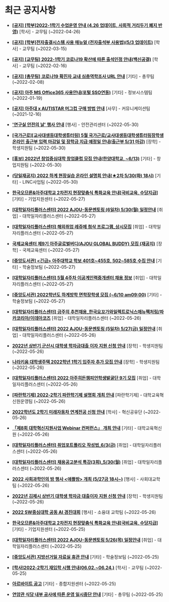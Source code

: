# 최근 공지사항

* **[[공지] [학부]2022-1학기 수업운영 안내 (4.26 업데이트, 사회적 거리두기 폐지 반영)](http://ajou.ac.kr/kr/ajou/notice.do?mode=view&amp;articleNo=196998&amp;article.offset=0&amp;articleLimit=30)**
 [학사] - 교무팀 (~2022-04-26)

* **[[공지] [학부]전자출결시스템 사용 매뉴얼 (전자출석부 사용법)(5/3 업데이트)](http://ajou.ac.kr/kr/ajou/notice.do?mode=view&amp;articleNo=192571&amp;article.offset=0&amp;articleLimit=30)**
 [학사] - 교무팀 (~2022-03-15)

* **[[공지] [교무팀] 2022-1학기 코로나19 확산에 따른 출석인정 안내(백신공결)](http://ajou.ac.kr/kr/ajou/notice.do?mode=view&amp;articleNo=180913&amp;article.offset=0&amp;articleLimit=30)**
 [학사] - 교무팀 (~2022-02-16)

* **[[공지] [총무팀] 코로나19 확진자 교내 심층역학조사 URL 안내](http://ajou.ac.kr/kr/ajou/notice.do?mode=view&amp;articleNo=180493&amp;article.offset=0&amp;articleLimit=30)**
 [기타] - 총무팀 (~2022-02-08)

* **[[공지] 아주 MS Office365 사용안내(포털 SSO연동)](http://ajou.ac.kr/kr/ajou/notice.do?mode=view&amp;articleNo=179802&amp;article.offset=0&amp;articleLimit=30)**
 [기타] - 정보시스템팀 (~2022-01-19)

* **[[공지] 아주대 x AUTISTAR 머그컵 구매 방법 안내](http://ajou.ac.kr/kr/ajou/notice.do?mode=view&amp;articleNo=147976&amp;article.offset=0&amp;articleLimit=30)**
 [사무] - 커뮤니케이션팀 (~2021-12-16)

* **[&#x27;연구실 안전의 날&#x27; 행사 안내](http://ajou.ac.kr/kr/ajou/notice.do?mode=view&amp;articleNo=199417&amp;article.offset=0&amp;articleLimit=30)**
 [행사] - 안전관리센터 (~2022-05-30)

* **[[국가근로][교사대생등대학생튜터링] 5월 국가근로/교사대생등대학생튜터링장학생 온라인 출근부 입력 마감일 및 장학금 지급 예정일 안내(출근부 5/31 마감)](http://ajou.ac.kr/kr/ajou/notice.do?mode=view&amp;articleNo=199415&amp;article.offset=0&amp;articleLimit=30)**
 [장학] - 학생지원팀 (~2022-05-30)

* **[[홍보] 2022년 창업중심대학 창업클럽 모집 안내(한양대학교, ~6/13)](http://ajou.ac.kr/kr/ajou/notice.do?mode=view&amp;articleNo=199408&amp;article.offset=0&amp;articleLimit=30)**
 [기타] - 창업지원팀 (~2022-05-30)

* **[(당일재공지) 2022 하계 현장실습 온라인 설명회 안내(★2차 5/30(화) 18시)](http://ajou.ac.kr/kr/ajou/notice.do?mode=view&amp;articleNo=199405&amp;article.offset=0&amp;articleLimit=30)**
 [기타] - LINC사업팀 (~2022-05-30)

* **[한국오므론&amp;아주대학교 2차전지 현장맞춤식 특화교육 안내[국비교육, 수당지급]](http://ajou.ac.kr/kr/ajou/notice.do?mode=view&amp;articleNo=199394&amp;article.offset=0&amp;articleLimit=30)**
 [기타] - 기업지원센터 (~2022-05-27)

* **[[대학일자리플러스센터] 2022 AJOU-동문멘토링 (6일차) 5/30(월) 일정안내](http://ajou.ac.kr/kr/ajou/notice.do?mode=view&amp;articleNo=199393&amp;article.offset=0&amp;articleLimit=30)**
 [취업] - 대학일자리플러스센터 (~2022-05-27)

* **[[대학일자리플러스센터] 해외취업 레쥬메 첨삭 프로그램_상시모집](http://ajou.ac.kr/kr/ajou/notice.do?mode=view&amp;articleNo=199392&amp;article.offset=0&amp;articleLimit=30)**
 [취업] - 대학일자리플러스센터 (~2022-05-27)

* **[국제교육센터 제9기 아주글로벌버디(AJOU GLOBAL BUDDY) 모집 (재공지)](http://ajou.ac.kr/kr/ajou/notice.do?mode=view&amp;articleNo=199381&amp;article.offset=0&amp;articleLimit=30)**
 [장학] - 국제교육센터 (~2022-05-27)

* **[[중앙도서관] &lt;긴급&gt; 아주대학교 학보 401호~455호, 502~585호 수집 안내](http://ajou.ac.kr/kr/ajou/notice.do?mode=view&amp;articleNo=198956&amp;article.offset=0&amp;articleLimit=30)**
 [기타] - 학술정보팀 (~2022-05-27)

* **[[대학일자리플러스센터] 5월 4주차 이공계인력중개센터 채용 정보](http://ajou.ac.kr/kr/ajou/notice.do?mode=view&amp;articleNo=198679&amp;article.offset=0&amp;articleLimit=30)**
 [취업] - 대학일자리플러스센터 (~2022-05-27)

* **[[중앙도서관] 2022학년도 하계방학 면학장학생 모집 (~6/10 am09:00)](http://ajou.ac.kr/kr/ajou/notice.do?mode=view&amp;articleNo=198677&amp;article.offset=0&amp;articleLimit=30)**
 [기타] - 학술정보팀 (~2022-05-27)

* **[[대학일자리플러스센터] 금주의 추천채용_한국요꼬가와일렉트로닉스매뉴팩처링/파카코리아/이데아코즈](http://ajou.ac.kr/kr/ajou/notice.do?mode=view&amp;articleNo=198666&amp;article.offset=0&amp;articleLimit=30)**
 [취업] - 대학일자리플러스센터 (~2022-05-26)

* **[[대학일자리플러스센터] 2022 AJOU-동문멘토링 (5일차) 5/27(금) 일정안내](http://ajou.ac.kr/kr/ajou/notice.do?mode=view&amp;articleNo=198665&amp;article.offset=0&amp;articleLimit=30)**
 [취업] - 대학일자리플러스센터 (~2022-05-26)

* **[2022년 상반기 군산시 대학생 학자금대출 이자 지원 신청 안내](http://ajou.ac.kr/kr/ajou/notice.do?mode=view&amp;articleNo=198659&amp;article.offset=0&amp;articleLimit=30)**
 [장학] - 학생지원팀 (~2022-05-26)

* **[나라키움 대학생주택 2022학년 1학기 입주자 추가 모집 안내](http://ajou.ac.kr/kr/ajou/notice.do?mode=view&amp;articleNo=198654&amp;article.offset=0&amp;articleLimit=30)**
 [장학] - 학생지원팀 (~2022-05-26)

* **[[대학일자리플러스센터] 2022 아주히든챔피언학생발굴단 9기 모집](http://ajou.ac.kr/kr/ajou/notice.do?mode=view&amp;articleNo=198608&amp;article.offset=0&amp;articleLimit=30)**
 [취업] - 대학일자리플러스센터 (~2022-05-26)

* **[[파란학기제] 2022-2학기 파란학기제 설명회 개최 안내](http://ajou.ac.kr/kr/ajou/notice.do?mode=view&amp;articleNo=198607&amp;article.offset=0&amp;articleLimit=30)**
 [파란학기제] - 대학교육혁신원운영팀 (~2022-05-26)

* **[2022학년도 2학기 미래자동차 연계전공 신청 안내](http://ajou.ac.kr/kr/ajou/notice.do?mode=view&amp;articleNo=198600&amp;article.offset=0&amp;articleLimit=30)**
 [학사] - 혁신공유단 (~2022-05-26)

* **[「제8회 대학혁신지원사업 Webinar 컨퍼런스」 개최 안내](http://ajou.ac.kr/kr/ajou/notice.do?mode=view&amp;articleNo=198580&amp;article.offset=0&amp;articleLimit=30)**
 [기타] - 대학교육혁신원 (~2022-05-26)

* **[[대학일자리플러스센터] 취업포트폴리오 작성법_6/3(금)](http://ajou.ac.kr/kr/ajou/notice.do?mode=view&amp;articleNo=198578&amp;article.offset=0&amp;articleLimit=30)**
 [취업] - 대학일자리플러스센터 (~2022-05-26)

* **[[대학일자리플러스센터] 채용공고분석 특강(3회)_5/30(월)](http://ajou.ac.kr/kr/ajou/notice.do?mode=view&amp;articleNo=198577&amp;article.offset=0&amp;articleLimit=30)**
 [취업] - 대학일자리플러스센터 (~2022-05-26)

* **[2022 사회과학인의 밤 행사 &lt;애플밤&gt; 개최 (5/27금 18시~)](http://ajou.ac.kr/kr/ajou/notice.do?mode=view&amp;articleNo=198576&amp;article.offset=0&amp;articleLimit=30)**
 [행사] - 사회대교학팀 (~2022-05-26)

* **[2022년 김제시 상반기 대학생 학자금 대출이자 지원 신청 안내](http://ajou.ac.kr/kr/ajou/notice.do?mode=view&amp;articleNo=198571&amp;article.offset=0&amp;articleLimit=30)**
 [장학] - 학생지원팀 (~2022-05-26)

* **[2022 SW중심대학 공동 AI 경진대회](http://ajou.ac.kr/kr/ajou/notice.do?mode=view&amp;articleNo=198568&amp;article.offset=0&amp;articleLimit=30)**
 [행사] - 소융대 교학팀 (~2022-05-26)

* **[한국오므론&amp;아주대학교 2차전지 현장맞춤식 특화교육 안내[국비교육, 수당지급]](http://ajou.ac.kr/kr/ajou/notice.do?mode=view&amp;articleNo=198564&amp;article.offset=0&amp;articleLimit=30)**
 [기타] - 기업지원센터 (~2022-05-25)

* **[[대학일자리플러스센터] 2022 AJOU-동문멘토링 5/26(목) 일정안내](http://ajou.ac.kr/kr/ajou/notice.do?mode=view&amp;articleNo=198563&amp;article.offset=0&amp;articleLimit=30)**
 [취업] - 대학일자리플러스센터 (~2022-05-25)

* **[[중앙도서관] 지방선거일 자료실 휴관 안내](http://ajou.ac.kr/kr/ajou/notice.do?mode=view&amp;articleNo=198561&amp;article.offset=0&amp;articleLimit=30)**
 [기타] - 학술정보팀 (~2022-05-25)

* **[[학사]2022-2학기 재입학 시행 안내(06.02.~06.24.)](http://ajou.ac.kr/kr/ajou/notice.do?mode=view&amp;articleNo=198556&amp;article.offset=0&amp;articleLimit=30)**
 [학사] - 교무팀 (~2022-05-25)

* **[아르바이트 공고](http://ajou.ac.kr/kr/ajou/notice.do?mode=view&amp;articleNo=198545&amp;article.offset=0&amp;articleLimit=30)**
 [기타] - 종합지원센터 (~2022-05-25)

* **[연암관 식당 내부 공사에 따른 운영 일시중단 안내](http://ajou.ac.kr/kr/ajou/notice.do?mode=view&amp;articleNo=198540&amp;article.offset=0&amp;articleLimit=30)**
 [기타] - 총무팀 (~2022-05-25)

